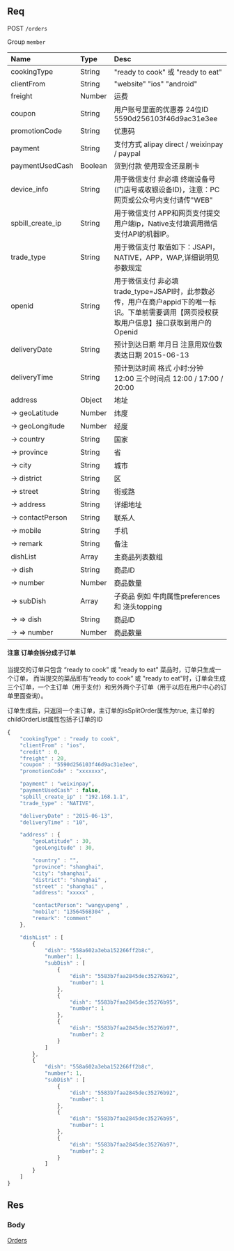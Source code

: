 ## Req

POST `/orders`

Group `member`


| Name             | Type     | Desc                              |
|:-----------------|:---------|:----------------------------------|
| cookingType      | String   | "ready to cook" 或 "ready to eat"                  |
| clientFrom       | String   | "website" "ios" "android"                         |
| freight          | Number   | 运费                                               |
| coupon           | String   | 用户账号里面的优惠券 24位ID 5590d256103f46d9ac31e3ee   |
| promotionCode    | String   | 优惠码    |
| payment          | String   | 支付方式 alipay direct / weixinpay / paypal           |
| paymentUsedCash  | Boolean  | 货到付款 使用现金还是刷卡                              |
| device_info      | String   | 用于微信支付 非必填 终端设备号(门店号或收银设备ID)，注意：PC网页或公众号内支付请传"WEB"                         |
| spbill_create_ip | String   | 用于微信支付 APP和网页支付提交用户端ip，Native支付填调用微信支付API的机器IP。                        |
| trade_type       | String   | 用于微信支付 取值如下：JSAPI，NATIVE，APP，WAP,详细说明见参数规定                          |
| openid           | String   | 用于微信支付 非必填 trade_type=JSAPI时，此参数必传，用户在商户appid下的唯一标识。下单前需要调用【网页授权获取用户信息】接口获取到用户的Openid                       |
| deliveryDate     | String   | 预计到达日期 年月日  注意用双位数表达日期 2015-06-13      |
| deliveryTime     | String   | 预计到达时间 格式 小时:分钟 12:00  三个时间点 12:00 / 17:00 / 20:00         |
| address          | Object   | 地址       |
|   -> geoLatitude   | Number   | 纬度       |
|   -> geoLongitude  | Number   | 经度       |
|   -> country       | String   | 国家       |
|   -> province      | String   | 省         |
|   -> city          | String   | 城市       |
|   -> district      | String   | 区         |
|   -> street        | String   | 街或路      |
|   -> address       | String   | 详细地址    |
|   -> contactPerson | String   | 联系人      |
|   -> mobile        | String   | 手机       |
|   -> remark        | String   | 备注       |
| dishList           | Array    | 主商品列表数组  |
|   -> dish          | String | 商品ID     |
|   -> number        | Number | 商品数量    |
|   -> subDish       | Array  | 子商品 例如 牛肉属性preferences 和 浇头topping  |
|   -> => dish       | String | 商品ID     |
|   -> => number     | Number | 商品数量    |


#### 注意 订单会拆分成子订单

当提交的订单只包含 “ready to cook” 或 "ready to eat" 菜品时，订单只生成一个订单， 而当提交的菜品即有“ready to cook” 或 "ready to eat"时，订单会生成三个订单，一个主订单（用于支付）和另外两个子订单（用于以后在用户中心的订单里面查询）。

订单生成后，只返回一个主订单，主订单的isSplitOrder属性为true, 主订单的childOrderList属性包括子订单的ID



```js
{
    "cookingType" : "ready to cook",
    "clientFrom" : "ios",
    "credit" : 0,
    "freight" : 20,
    "coupon" : "5590d256103f46d9ac31e3ee",
    "promotionCode" : "xxxxxxx",

    "payment" : "weixinpay",
    "paymentUsedCash" : false,
    "spbill_create_ip" : "192.168.1.1",
    "trade_type" : "NATIVE",

    "deliveryDate" : "2015-06-13",
    "deliveryTime" : "10",

    "address" : {
        "geoLatitude" : 30,
        "geoLongitude" : 30,

        "country" : "",
        "province": "shanghai",
        "city": "shanghai",
        "district": "shanghai" ,
        "street" : "shanghai" ,
        "address": "xxxxx" ,

        "contactPerson": "wangyupeng" ,
        "mobile": "13564568304" ,
        "remark": "comment"
    },

    "dishList" : [
        {
            "dish": "558a602a3eba152266ff2b8c",
            "number": 1,
            "subDish" : [
                {
                    "dish": "5583b7faa2845dec35276b92",
                    "number": 1
                },
                {
                    "dish": "5583b7faa2845dec35276b95",
                    "number": 1
                },
                {
                    "dish": "5583b7faa2845dec35276b97",
                    "number": 2
                }
            ]
        },
        {
            "dish": "558a602a3eba152266ff2b8c",
            "number": 1,
            "subDish" : [
                {
                    "dish": "5583b7faa2845dec35276b92",
                    "number": 1
                },
                {
                    "dish": "5583b7faa2845dec35276b95",
                    "number": 1
                },
                {
                    "dish": "5583b7faa2845dec35276b97",
                    "number": 2
                }
            ]
        }
    ]
}
```


## Res
### Body




[Orders](../Order)